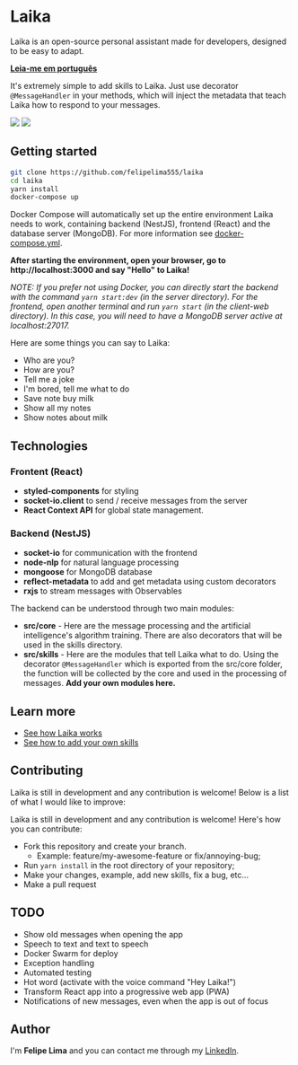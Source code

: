 # Laika

Laika is an open-source personal assistant made for developers, designed to be easy to adapt.

**[Leia-me em português](https://github.com/felipelima555/laika/blob/master/README.pt-BR.md)**

It's extremely simple to add skills to Laika. Just use decorator `@MessageHandler` in your methods, which will inject the metadata that teach Laika how to respond to your messages.

<img src="https://user-images.githubusercontent.com/20775579/90994643-c10a8e80-e58f-11ea-9949-ac5594e09fc4.png" />

<img src="https://user-images.githubusercontent.com/20775579/90994647-c7990600-e58f-11ea-898f-c90aa748f221.gif" />

## Getting started

```bash
git clone https://github.com/felipelima555/laika
cd laika
yarn install
docker-compose up
```

Docker Compose will automatically set up the entire environment Laika needs to work, containing backend (NestJS), frontend (React) and the database server (MongoDB). For more information see [docker-compose.yml](https://github.com/felipelima555/laika/blob/master/docker-compose.yml).

**After starting the environment, open your browser, go to http://localhost:3000 and say "Hello" to Laika!**

_NOTE: If you prefer not using Docker, you can directly start the backend with the command `yarn start:dev` (in the server directory). For the frontend, open another terminal and run `yarn start` (in the client-web directory). In this case, you will need to have a MongoDB server active at localhost:27017._

Here are some things you can say to Laika:

- Who are you?
- How are you?
- Tell me a joke
- I'm bored, tell me what to do
- Save note buy milk
- Show all my notes
- Show notes about milk

## Technologies

### Frontent (React)

- **styled-components** for styling
- **socket-io.client** to send / receive messages from the server
- **React Context API** for global state management.

### Backend (NestJS)

- **socket-io** for communication with the frontend
- **node-nlp** for natural language processing
- **mongoose** for MongoDB database
- **reflect-metadata** to add and get metadata using custom decorators
- **rxjs** to stream messages with Observables

The backend can be understood through two main modules:

- **src/core** - Here are the message processing and the artificial intelligence's algorithm training. There are also decorators that will be used in the skills directory.
- **src/skills** - Here are the modules that tell Laika what to do. Using the decorator `@MessageHandler` which is exported from the src/core folder, the function will be collected by the core and used in the processing of messages. **Add your own modules here.**

## Learn more

- [See how Laika works](https://github.com/flplima/laika/blob/master/docs/how-it-works.md)
- [See how to add your own skills](https://github.com/flplima/laika/blob/master/docs/add-new-skills.md)

## Contributing

Laika is still in development and any contribution is welcome! Below is a list of what I would like to improve:

Laika is still in development and any contribution is welcome! Here's how you can contribute:

- Fork this repository and create your branch.
  - Example: feature/my-awesome-feature or fix/annoying-bug;
- Run `yarn install` in the root directory of your repository;
- Make your changes, example, add new skills, fix a bug, etc...
- Make a pull request

## TODO

- Show old messages when opening the app
- Speech to text and text to speech
- Docker Swarm for deploy
- Exception handling
- Automated testing
- Hot word (activate with the voice command "Hey Laika!")
- Transform React app into a progressive web app (PWA)
- Notifications of new messages, even when the app is out of focus

## Author

I'm **Felipe Lima** and you can contact me through my [LinkedIn](https://www.linkedin.com/in/felipelimadasilva/).
